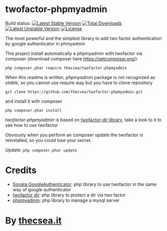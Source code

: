 # twofactor-phpmyadmin
Build status:  [![Latest Stable Version](https://poser.pugx.org/thecsea/twofactor-phpmyadmin/v/stable)](https://packagist.org/packages/thecsea/twofactor-phpmyadmin) [![Total Downloads](https://poser.pugx.org/thecsea/twofactor-phpmyadmin/downloads)](https://packagist.org/packages/thecsea/twofactor-phpmyadmin) [![Latest Unstable Version](https://poser.pugx.org/thecsea/twofactor-phpmyadmin/v/unstable)](https://packagist.org/packages/thecsea/twofactor-phpmyadmin) [![License](https://poser.pugx.org/thecsea/twofactor-phpmyadmin/license)](https://packagist.org/packages/thecsea/twofactor-phpmyadmin)

The most powerful and the simplest library to add two factor authentication by google authenticator in phmyadmin

This project install automatically a phpmyadmin with twofactor via composer (download composer here https://getcomposer.org/):

`php composer.phar require thecsea/twofactor-phpmyadmin `

When this readme is written, *phpmyadmin* package is not recognized as *stable*, so you cannot use require way but you have to clone repository

`git clone https://github.com/thecsea/twofactor-phpmyadmin.git`

and install it with composer

`php composer.phar install`
 
*twofactor-phpmyadmin* is based on [twofactor-dir library](https://github.com/thecsea/twofactor-dir), take a look to it to see how to use twofactor

Obviously when you perform an composer update the twofactor is reinstalled, so you could lose your secret.

Update: `php composer.phar update`

# Credits
* [Sonata GoogleAuthenticator](https://github.com/sonata-project/GoogleAuthenticator): php library to use twofactor in the same way of google authenticator
* [twofactor dir](https://github.com/thecsea/twofactor-dir): php library to protect a dir via two factor
* [phpmyadmin](https://github.com/phpmyadmin/phpmyadmin): php library to manage a mysql server

# By [thecsea.it](http://www.thecsea.it)
